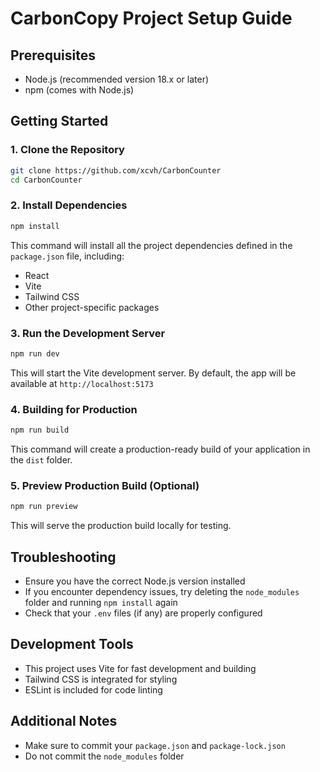 # CarbonCopy Project Setup Guide

## Prerequisites
- Node.js (recommended version 18.x or later)
- npm (comes with Node.js)

## Getting Started

### 1. Clone the Repository
```bash
git clone https://github.com/xcvh/CarbonCounter
cd CarbonCounter
```

### 2. Install Dependencies
```bash
npm install
```
This command will install all the project dependencies defined in the `package.json` file, including:
- React
- Vite
- Tailwind CSS
- Other project-specific packages

### 3. Run the Development Server
```bash
npm run dev
```
This will start the Vite development server. By default, the app will be available at `http://localhost:5173`

### 4. Building for Production
```bash
npm run build
```
This command will create a production-ready build of your application in the `dist` folder.

### 5. Preview Production Build (Optional)
```bash
npm run preview
```
This will serve the production build locally for testing.

## Troubleshooting
- Ensure you have the correct Node.js version installed
- If you encounter dependency issues, try deleting the `node_modules` folder and running `npm install` again
- Check that your `.env` files (if any) are properly configured

## Development Tools
- This project uses Vite for fast development and building
- Tailwind CSS is integrated for styling
- ESLint is included for code linting

## Additional Notes
- Make sure to commit your `package.json` and `package-lock.json`
- Do not commit the `node_modules` folder